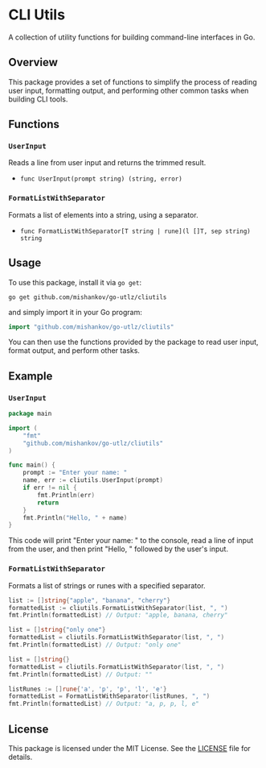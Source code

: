 # CLI Utils

A collection of utility functions for building command-line interfaces in Go.

## Overview

This package provides a set of functions to simplify the process of reading user input, formatting output, and performing other common tasks when building CLI tools.

## Functions

### `UserInput`

Reads a line from user input and returns the trimmed result.

* `func UserInput(prompt string) (string, error)`

### `FormatListWithSeparator`

Formats a list of elements into a string, using a separator.

* `func FormatListWithSeparator[T string | rune](l []T, sep string) string`

## Usage

To use this package, install it via `go get`:
```shell
go get github.com/mishankov/go-utlz/cliutils
```

and simply import it in your Go program:
```go
import "github.com/mishankov/go-utlz/cliutils"
```


You can then use the functions provided by the package to read user input, format output, and perform other tasks.

## Example

### `UserInput`

```go
package main

import (
	"fmt"
	"github.com/mishankov/go-utlz/cliutils"
)

func main() {
	prompt := "Enter your name: "
	name, err := cliutils.UserInput(prompt)
	if err != nil {
		fmt.Println(err)
		return
	}
	fmt.Println("Hello, " + name)
}
```
This code will print "Enter your name: " to the console, read a line of input from the user, and then print "Hello, " followed by the user's input.

### `FormatListWithSeparator`

Formats a list of strings or runes with a specified separator.

```go
list := []string{"apple", "banana", "cherry"}
formattedList := cliutils.FormatListWithSeparator(list, ", ")
fmt.Println(formattedList) // Output: "apple, banana, cherry"

list = []string{"only one"}
formattedList = cliutils.FormatListWithSeparator(list, ", ")
fmt.Println(formattedList) // Output: "only one"

list = []string{}
formattedList = cliutils.FormatListWithSeparator(list, ", ")
fmt.Println(formattedList) // Output: ""

listRunes := []rune{'a', 'p', 'p', 'l', 'e'}
formattedList = FormatListWithSeparator(listRunes, ", ")
fmt.Println(formattedList) // Output: "a, p, p, l, e"
```

## License

This package is licensed under the MIT License. See the [LICENSE](LICENSE) file for details.
